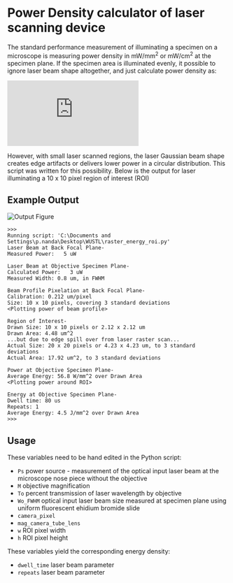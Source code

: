 Power Density calculator of laser scanning device
=================================================

The standard performance measurement of illuminating a specimen on a microscope is measuring power density in mW/mm<sup>2</sup> or mW/cm<sup>2</sup> at the specimen plane.  If the specimen area is illuminated evenly, it possible to ignore laser beam shape altogether, and just calculate power density as:

![equation](http://latex.codecogs.com/gif.latex?P_%7Bdensity%7D%3D%5Cfrac%7BP_%7Bobjective%7D%7D%7BArea%7D)

However, with small laser scanned regions, the laser Gaussian beam shape creates edge artifacts or delivers lower power in a circular distribution.  This script was written for this possibility.  Below is the output for laser illuminating a 10 x 10 pixel region of interest (ROI)


Example Output
--------------
<img src="https://github.com/downloads/omsai/microscope-optical-input/figure.png"
 alt="Output Figure" title="Laser beam profiles" />
```
>>> 
Running script: 'C:\Documents and Settings\p.nanda\Desktop\WUSTL\raster_energy_roi.py'
Laser Beam at Back Focal Plane-
Measured Power:   5 uW

Laser Beam at Objective Specimen Plane-
Calculated Power:   3 uW
Measured Width: 0.8 um, in FWHM

Beam Profile Pixelation at Back Focal Plane-
Calibration: 0.212 um/pixel
Size: 10 x 10 pixels, covering 3 standard deviations
<Plotting power of beam profile>

Region of Interest-
Drawn Size: 10 x 10 pixels or 2.12 x 2.12 um
Drawn Area: 4.48 um^2
...but due to edge spill over from laser raster scan...
Actual Size: 20 x 20 pixels or 4.23 x 4.23 um, to 3 standard deviations
Actual Area: 17.92 um^2, to 3 standard deviations

Power at Objective Specimen Plane-
Average Energy: 56.8 W/mm^2 over Drawn Area
<Plotting power around ROI>

Energy at Objective Specimen Plane-
Dwell time: 80 us
Repeats: 1
Average Energy: 4.5 J/mm^2 over Drawn Area
>>> 
```


Usage
-----
These variables need to be hand edited in the Python script:
*  `Ps` power source - measurement of the optical input laser beam at the microscope nose piece without the objective
*  `M` objective magnification
*  `To` percent transmission of laser wavelength by objective
*  `Wo_FWHM` optical input laser beam size measured at specimen plane using uniform fluorescent ehidium bromide slide
*  `camera_pixel`
*  `mag_camera_tube_lens`
*  `w` ROI pixel width
*  `h` ROI pixel height

These variables yield the corresponding energy density:
*  `dwell_time` laser beam parameter
*  `repeats` laser beam parameter